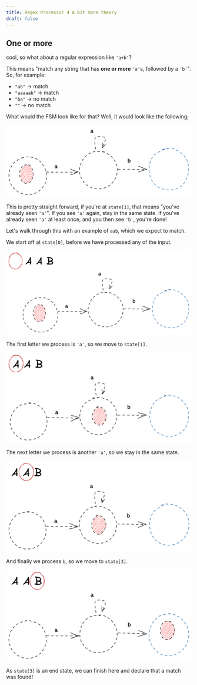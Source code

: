 ```yaml
---
title: Regex Processor 4 A bit more theory
draft: false
---
```


## One or more

cool, so what about a regular expression like `'a+b'`? 

This means "match any string that has **one or more** `'a'`s, followed by a `'b'`". So, for example: 

- `"ab"` -> match
- `"aaaaab"` -> match
- `"ba"` -> no match
- `""` -> no match

What would the FSM look like for that? Well, it would look like the following;

![Pasted-image-20220710203421.png](/img/Pasted-image-20220710203421.png)

This is pretty straight forward, if you're at `state[1]`, that means "you've already seen `'a'`". If you see `'a'` again, stay in the same state. If you've already seen `'a'` at least once, and you then see `'b'`, you're done!

Let's walk through this with an example of `aab`, which we expect to match.

We start off at `state[0]`, before we have processed any of the input.

![Pasted-image-20220710203429.png](/img/Pasted-image-20220710203429.png)

The first letter we process is `'a'`, so we move to `state[1]`.

![Pasted-image-20220710203603.png](/img/Pasted-image-20220710203603.png)

The next letter we process is another `'a'`, so we stay in the same state.

![Pasted-image-20220710203442.png](/img/Pasted-image-20220710203442.png)

And finally we process `b`, so we move to `state[3]`.

![Pasted-image-20220710203508.png](/img/Pasted-image-20220710203508.png)

As `state[3]` is an end state, we can finish here and declare that a match was found!

